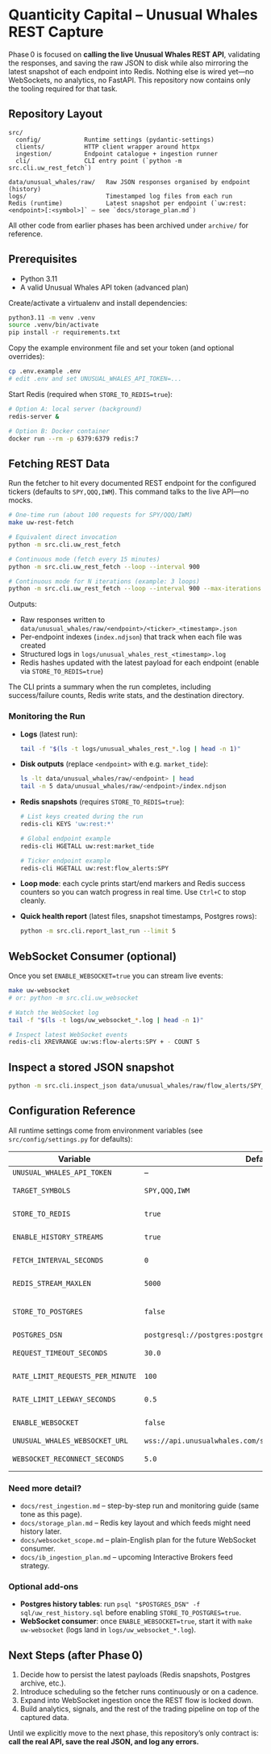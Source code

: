 # Quanticity Capital – Unusual Whales REST Capture

Phase 0 is focused on **calling the live Unusual Whales REST API**, validating the responses, and saving the raw JSON to disk while also mirroring the latest snapshot of each endpoint into Redis. Nothing else is wired yet—no WebSockets, no analytics, no FastAPI. This repository now contains only the tooling required for that task.

## Repository Layout

```
src/
  config/            Runtime settings (pydantic-settings)
  clients/           HTTP client wrapper around httpx
  ingestion/         Endpoint catalogue + ingestion runner
  cli/               CLI entry point (`python -m src.cli.uw_rest_fetch`)

data/unusual_whales/raw/   Raw JSON responses organised by endpoint (history)
logs/                      Timestamped log files from each run
Redis (runtime)            Latest snapshot per endpoint (`uw:rest:<endpoint>[:<symbol>]` – see `docs/storage_plan.md`)
```

All other code from earlier phases has been archived under `archive/` for reference.

## Prerequisites

- Python 3.11
- A valid Unusual Whales API token (advanced plan)

Create/activate a virtualenv and install dependencies:

```bash
python3.11 -m venv .venv
source .venv/bin/activate
pip install -r requirements.txt
```

Copy the example environment file and set your token (and optional overrides):

```bash
cp .env.example .env
# edit .env and set UNUSUAL_WHALES_API_TOKEN=...
```

Start Redis (required when `STORE_TO_REDIS=true`):

```bash
# Option A: local server (background)
redis-server &

# Option B: Docker container
docker run --rm -p 6379:6379 redis:7
```

## Fetching REST Data

Run the fetcher to hit every documented REST endpoint for the configured tickers (defaults to `SPY,QQQ,IWM`). This command talks to the live API—no mocks.

```bash
# One-time run (about 100 requests for SPY/QQQ/IWM)
make uw-rest-fetch

# Equivalent direct invocation
python -m src.cli.uw_rest_fetch

# Continuous mode (fetch every 15 minutes)
python -m src.cli.uw_rest_fetch --loop --interval 900

# Continuous mode for N iterations (example: 3 loops)
python -m src.cli.uw_rest_fetch --loop --interval 900 --max-iterations 3
```

Outputs:

- Raw responses written to `data/unusual_whales/raw/<endpoint>/<ticker>_<timestamp>.json`
- Per-endpoint indexes (`index.ndjson`) that track when each file was created
- Structured logs in `logs/unusual_whales_rest_<timestamp>.log`
- Redis hashes updated with the latest payload for each endpoint (enable via `STORE_TO_REDIS=true`)

The CLI prints a summary when the run completes, including success/failure counts, Redis write stats, and the destination directory.

### Monitoring the Run

- **Logs** (latest run):

  ```bash
  tail -f "$(ls -t logs/unusual_whales_rest_*.log | head -n 1)"
  ```

- **Disk outputs** (replace `<endpoint>` with e.g. `market_tide`):

  ```bash
  ls -lt data/unusual_whales/raw/<endpoint> | head
  tail -n 5 data/unusual_whales/raw/<endpoint>/index.ndjson
  ```

- **Redis snapshots** (requires `STORE_TO_REDIS=true`):

  ```bash
  # List keys created during the run
  redis-cli KEYS 'uw:rest:*'

  # Global endpoint example
  redis-cli HGETALL uw:rest:market_tide

  # Ticker endpoint example
  redis-cli HGETALL uw:rest:flow_alerts:SPY
  ```

- **Loop mode**: each cycle prints start/end markers and Redis success counters so you can watch progress in real time. Use `Ctrl+C` to stop cleanly.
- **Quick health report** (latest files, snapshot timestamps, Postgres rows):

  ```bash
  python -m src.cli.report_last_run --limit 5
  ```

## WebSocket Consumer (optional)

Once you set `ENABLE_WEBSOCKET=true` you can stream live events:

```bash
make uw-websocket
# or: python -m src.cli.uw_websocket

# Watch the WebSocket log
tail -f "$(ls -t logs/uw_websocket_*.log | head -n 1)"

# Inspect latest WebSocket events
redis-cli XREVRANGE uw:ws:flow-alerts:SPY + - COUNT 5
```

## Inspect a stored JSON snapshot

```bash
python -m src.cli.inspect_json data/unusual_whales/raw/flow_alerts/SPY_<timestamp>.json
```

## Configuration Reference

All runtime settings come from environment variables (see `src/config/settings.py` for defaults):

| Variable | Default | Description |
|----------|---------|-------------|
| `UNUSUAL_WHALES_API_TOKEN` | – | **Required** API token |
| `TARGET_SYMBOLS` | `SPY,QQQ,IWM` | Comma-separated list of tickers |
| `STORE_TO_REDIS` | `true` | Write latest payloads into Redis hashes |
| `ENABLE_HISTORY_STREAMS` | `true` | Append history events to Redis streams |
| `FETCH_INTERVAL_SECONDS` | `0` | Loop interval in seconds (`0` runs once) |
| `REDIS_STREAM_MAXLEN` | `5000` | Max entries to keep per Redis stream |
| `STORE_TO_POSTGRES` | `false` | Persist history feeds into Postgres (see `sql/uw_rest_history.sql`) |
| `POSTGRES_DSN` | `postgresql://postgres:postgres@localhost:5432/quanticity` | Postgres connection URI |
| `REQUEST_TIMEOUT_SECONDS` | `30.0` | HTTP timeout per request |
| `RATE_LIMIT_REQUESTS_PER_MINUTE` | `100` | Max requests per minute (hard cap 120) |
| `RATE_LIMIT_LEEWAY_SECONDS` | `0.5` | Extra wait inserted between calls |
| `ENABLE_WEBSOCKET` | `false` | Turn on WebSocket consumer |
| `UNUSUAL_WHALES_WEBSOCKET_URL` | `wss://api.unusualwhales.com/socket` | WebSocket endpoint |
| `WEBSOCKET_RECONNECT_SECONDS` | `5.0` | Delay before reconnecting |

### Need more detail?

- `docs/rest_ingestion.md` – step-by-step run and monitoring guide (same tone as this page).
- `docs/storage_plan.md` – Redis key layout and which feeds might need history later.
- `docs/websocket_scope.md` – plain-English plan for the future WebSocket consumer.
- `docs/ib_ingestion_plan.md` – upcoming Interactive Brokers feed strategy.

### Optional add-ons

- **Postgres history tables**: run `psql "$POSTGRES_DSN" -f sql/uw_rest_history.sql` before enabling `STORE_TO_POSTGRES=true`.
- **WebSocket consumer**: once `ENABLE_WEBSOCKET=true`, start it with `make uw-websocket` (logs land in `logs/uw_websocket_*.log`).

## Next Steps (after Phase 0)

1. Decide how to persist the latest payloads (Redis snapshots, Postgres archive, etc.).
2. Introduce scheduling so the fetcher runs continuously or on a cadence.
3. Expand into WebSocket ingestion once the REST flow is locked down.
4. Build analytics, signals, and the rest of the trading pipeline on top of the captured data.

Until we explicitly move to the next phase, this repository’s only contract is: **call the real API, save the real JSON, and log any errors.**
